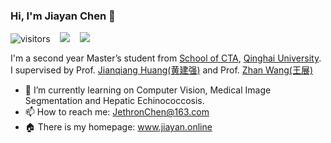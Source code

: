 ### Hi, I'm Jiayan Chen 👋

![visitors](https://visitor-badge.laobi.icu/badge?page_id=chenjiayan-qhu.chenjiayan-qhu)&nbsp;&nbsp;&nbsp; ![](https://img.shields.io/github/followers/chenjiayan-qhu?color=pink
)&nbsp;&nbsp;&nbsp; ![](https://img.shields.io/github/stars/chenjiayan-qhu?logo=github&color=pink) 

I'm a second year Master’s student from [School of CTA](https://cs.qhu.edu.cn/), [Qinghai University](https://www.qhu.edu.cn/). I supervised by Prof. [Jianqiang Huang(黄建强)](https://www.qhu-hdacp.cn/hjq.html) and Prof. [Zhan Wang(王展)](https://www.qhuah.com/html/2748691352.html)

- 🌱 I’m currently learning on Computer Vision, Medical Image Segmentation and Hepatic Echinococcosis.
- 📫 How to reach me: JethronChen@163.com
- 🏠 There is my homepage: www.jiayan.online
<!--
**chenjiayan-qhu/chenjiayan-qhu** is a ✨ _special_ ✨ repository because its `README.md` (this file) appears on your GitHub profile.

Here are some ideas to get you started:

- 🔭 I’m currently working on ...
- 🌱 I’m currently learning ...
- 👯 I’m looking to collaborate on ...
- 🤔 I’m looking for help with ...
- 💬 Ask me about ...
- 📫 How to reach me: ...
- 😄 Pronouns: ...
- ⚡ Fun fact: ...
-->
